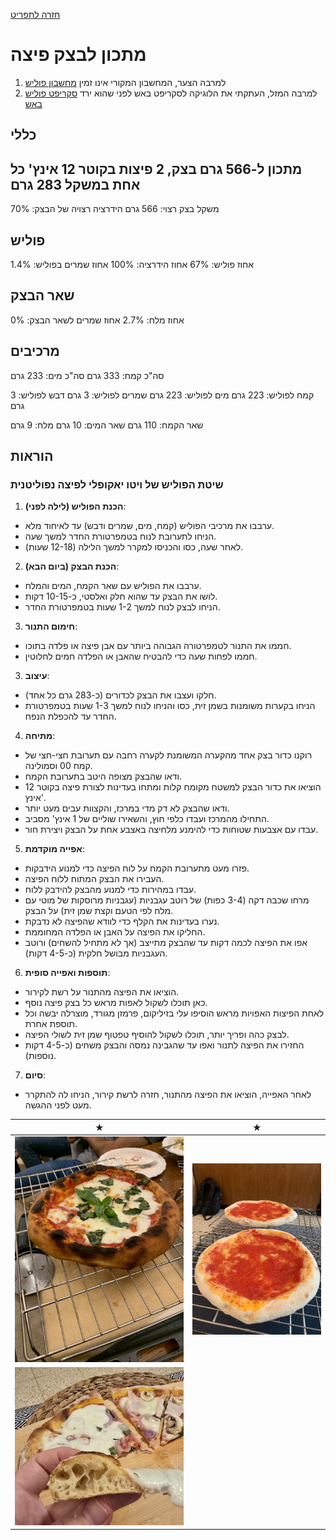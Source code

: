 [חזרה לתפריט](../index.MD)

# מתכון לבצק פיצה
1. למרבה הצער, המחשבון המקורי אינו זמין [מחשבון פוליש](https://ggalmazor.com/bread_making/poolish_recipe_calculator.html)
2. למרבה המזל, העתקתי את הלוגיקה לסקריפט באש לפני שהוא ירד [סקריפט פוליש באש](../poolish_calc.sh)

## כללי

## מתכון ל-566 גרם בצק, 2 פיצות בקוטר 12 אינץ' כל אחת במשקל 283 גרם
משקל בצק רצוי: 566 גרם
הידרציה רצויה של הבצק: 70%

## פוליש
אחוז פוליש: 67%
אחוז הידרציה: 100%
אחוז שמרים בפוליש: 1.4%

## שאר הבצק
אחוז מלח: 2.7%
אחוז שמרים לשאר הבצק: 0%

## מרכיבים
סה"כ קמח: 333 גרם
סה"כ מים: 233 גרם

קמח לפוליש: 223 גרם
מים לפוליש: 223 גרם
שמרים לפוליש: 3 גרם
דבש לפוליש: 3 גרם

שאר הקמח: 110 גרם
שאר המים: 10 גרם
מלח: 9 גרם

## הוראות

### שיטת הפוליש של ויטו יאקופלי לפיצה נפוליטנית 

1. **הכנת הפוליש (לילה לפני)**:
 - ערבבו את מרכיבי הפוליש (קמח, מים, שמרים ודבש) עד לאיחוד מלא.
 - הניחו לתערובת לנוח בטמפרטורת החדר למשך שעה.
 - לאחר שעה, כסו והכניסו למקרר למשך הלילה (12-18 שעות).

2. **הכנת הבצק (ביום הבא)**:
 - ערבבו את הפוליש עם שאר הקמח, המים והמלח.
 - לושו את הבצק עד שהוא חלק ואלסטי, כ-10-15 דקות.
 - הניחו לבצק לנוח למשך 1-2 שעות בטמפרטורת החדר.

3. **חימום התנור**:
 - חממו את התנור לטמפרטורה הגבוהה ביותר עם אבן פיצה או פלדה בתוכו.
 - חממו לפחות שעה כדי להבטיח שהאבן או הפלדה חמים לחלוטין.

3. **עיצוב**:
 - חלקו ועצבו את הבצק לכדורים (כ-283 גרם כל אחד).
 - הניחו בקערות משומנות בשמן זית, כסו והניחו לנוח למשך 1-3 שעות בטמפרטורת החדר עד להכפלת הנפח.

4. **מתיחה**:
 - רוקנו כדור בצק אחד מהקערה המשומנת לקערה רחבה עם תערובת חצי-חצי של קמח 00 וסמולינה.
 - ודאו שהבצק מצופה היטב בתערובת הקמח.
 - הוציאו את כדור הבצק למשטח מקומח קלות ומתחו בעדינות לצורת פיצה בקוטר 12 אינץ'.
 - ודאו שהבצק לא דק מדי במרכז, והקצוות עבים מעט יותר.
 - התחילו מהמרכז ועבדו כלפי חוץ, והשאירו שוליים של 1 אינץ' מסביב.
 - עבדו עם אצבעות שטוחות כדי להימנע מלחיצה באצבע אחת על הבצק ויצירת חור.

5. **אפייה מוקדמת**:
 - פזרו מעט מתערובת הקמח על לוח הפיצה כדי למנוע הידבקות.
 - העבירו את הבצק המתוח ללוח הפיצה.
 - עבדו במהירות כדי למנוע מהבצק להידבק ללוח.
 - מרחו שכבה דקה (3-4 כפות) של רוטב עגבניות (עגבניות מרוסקות של מוטי עם מלח לפי הטעם וקצת שמן זית) על הבצק.
 - נערו בעדינות את הקלף כדי לוודא שהפיצה לא נדבקת.
 - החליקו את הפיצה על האבן או הפלדה המחוממת.
 - אפו את הפיצה לכמה דקות עד שהבצק מתייצב (אך לא מתחיל להשחים) ורוטב העגבניות מבושל חלקית (כ-4-5 דקות).

6. **תוספות ואפייה סופית**:
 - הוציאו את הפיצה מהתנור על רשת לקירור.
 - כאן תוכלו לשקול לאפות מראש כל בצק פיצה נוסף.
 - לאחת הפיצות האפויות מראש הוסיפו עלי בזיליקום, פרמזן מגורד, מוצרלה יבשה וכל תוספת אחרת.
 - לבצק כהה ופריך יותר, תוכלו לשקול להוסיף טפטוף שמן זית לשולי הפיצה.
 - החזירו את הפיצה לתנור ואפו עד שהגבינה נמסה והבצק משחים (כ-4-5 דקות נוספות).

7. **סיום**:
 - לאחר האפייה, הוציאו את הפיצה מהתנור, חזרה לרשת קירור, הניחו לה להתקרר מעט לפני ההגשה.

|            ★                    |              ★                      |
|:-------------------------------:|:-----------------------------------:|
|  ![פיצה](../images/pizza.jpg)  | ![אפייה מוקדמת](../images/pizza2.jpeg) |
| ![פרוסה](../images/pizza3.jpeg) |                                     |